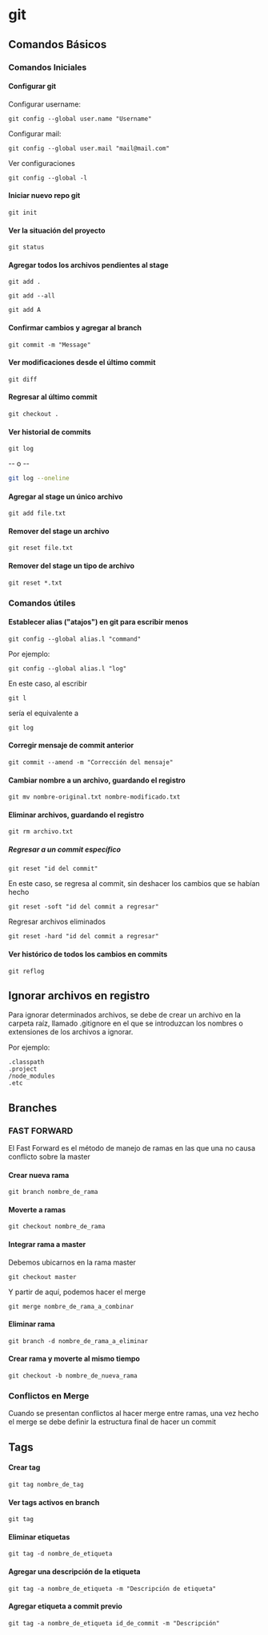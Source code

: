 # git

## Comandos Básicos

### Comandos Iniciales

#### Configurar git

Configurar username:

```shell
git config --global user.name "Username"
```

Configurar mail:

```shell
git config --global user.mail "mail@mail.com"
```

Ver configuraciones

```shell
git config --global -l
```



#### Iniciar nuevo repo git

```shell
git init
```



#### Ver la situación del proyecto

```shell
git status
```



#### Agregar todos los archivos pendientes al stage

```shell
git add .
```

```shell
git add --all
```

```shell
git add A
```



#### Confirmar cambios y agregar al branch

```shell
git commit -m "Message"
```



#### Ver modificaciones desde el último commit

```shell
git diff
```



#### Regresar al último commit

``` shell
git checkout .
```



#### Ver historial de commits

```shell
git log
```

-- o -- 

```sh
git log --oneline
```



#### Agregar al stage un único archivo

```shell
git add file.txt
```



#### Remover del stage un archivo

```shell
git reset file.txt
```



#### Remover del stage un tipo de archivo

```shell
git reset *.txt
```



### Comandos útiles

#### Establecer alias ("atajos") en git para escribir menos

```shell
git config --global alias.l "command"
```

Por ejemplo:

```shell
git config --global alias.l "log"
```

En este caso, al escribir

```shell
git l
```

sería el equivalente a 

```shell
git log
```



#### Corregir mensaje de commit anterior

```shell
git commit --amend -m "Corrección del mensaje"
```



#### Cambiar nombre a un archivo, guardando el registro

```shell
git mv nombre-original.txt nombre-modificado.txt
```



#### Eliminar archivos, guardando el registro

```shell
git rm archivo.txt
```



##### Regresar a un commit específico

```shell
git reset "id del commit"
```

En este caso, se regresa al commit, sin deshacer los cambios que se habían hecho



```shell
git reset -soft "id del commit a regresar"
```



Regresar archivos eliminados

```shell
git reset -hard "id del commit a regresar"
```



#### Ver histórico de todos los cambios en commits

```shell
git reflog
```



## Ignorar archivos en registro

 Para ignorar determinados archivos, se debe de crear un archivo en la carpeta raíz, llamado .gitignore en el que se introduzcan los nombres o extensiones de los archivos a ignorar. 

Por ejemplo:

```
.classpath
.project
/node_modules
.etc
```



## Branches

### FAST FORWARD

El Fast Forward es el método de manejo de ramas en las que una no causa conflicto sobre la master

#### Crear nueva rama

```shell
git branch nombre_de_rama
```



#### Moverte a ramas

```shell
git checkout nombre_de_rama
```



#### Integrar rama a master

Debemos ubicarnos en la rama master

```shell
git checkout master
```

Y partir de aquí, podemos hacer el merge

```shell
git merge nombre_de_rama_a_combinar
```



#### Eliminar rama

``` shell
git branch -d nombre_de_rama_a_eliminar
```



#### Crear rama y moverte al mismo tiempo

```shell
git checkout -b nombre_de_nueva_rama
```



### Conflictos en Merge

Cuando se presentan conflictos al hacer merge entre ramas, una vez hecho el merge se debe definir la estructura final de hacer un commit



## Tags

#### Crear tag

```shell
git tag nombre_de_tag
```



#### Ver tags activos en branch

```shell
git tag
```



#### Eliminar etiquetas

```shell
git tag -d nombre_de_etiqueta
```



#### Agregar una descripción de la etiqueta

```shell
git tag -a nombre_de_etiqueta -m "Descripción de etiqueta"
```



#### Agregar etiqueta a commit previo

``` shell
git tag -a nombre_de_etiqueta id_de_commit -m "Descripción"
```








